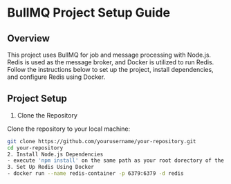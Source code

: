 # BullMQ Project Setup Guide

## Overview

This project uses BullMQ for job and message processing with Node.js. Redis is used as the message broker, and Docker is utilized to run Redis. Follow the instructions below to set up the project, install dependencies, and configure Redis using Docker.


## Project Setup


1. Clone the Repository

  Clone the repository to your local machine:

  ```bash
  git clone https://github.com/yourusername/your-repository.git
  cd your-repository
2. Install Node.js Dependencies
- execute 'npm install' on the same path as your root dorectory of the download project
3. Set Up Redis Using Docker
 - docker run --name redis-container -p 6379:6379 -d redis
